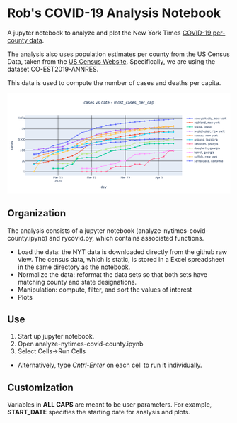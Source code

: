 # Rob's COVID-19 Analysis Notebook
A jupyter notebook to analyze and plot the New York Times
[COVID-19 per-county data](https://github.com/nytimes/covid-19-data).

The analysis also uses population estimates per county from the US Census Data, taken from
the [US Census Website](https://www.census.gov/newsroom/press-kits/2020/pop-estimates-county-metro.html).
Specifically, we are using the dataset CO-EST2019-ANNRES.

This data is used to compute the number of cases and deaths per capita.

![example plot](cases-vs-date.png)

## Organization
The analysis consists of a jupyter notebook (analyze-nytimes-covid-county.ipynb) and rycovid.py, which contains associated functions.

* Load the data: the NYT data is downloaded directly from the github raw view. The census data, which is static, is stored in a Excel spreadsheet in the same directory as the notebook.
* Normalize the data: reformat the data sets so that both sets have matching county and state designations.
* Manipulation: compute, filter, and sort the values of interest
* Plots

## Use
1. Start up jupyter notebook.
1. Open analyze-nytimes-covid-county.ipynb
1. Select Cells->Run Cells
* Alternatively, type *Cntrl-Enter* on each cell to run it individually.


## Customization 
Variables in **ALL CAPS** are meant to be user parameters. For example, **START_DATE** specifies the starting date for analysis and plots.




